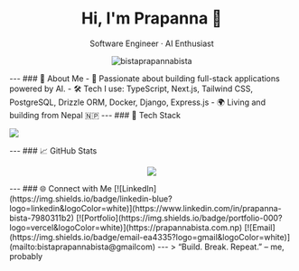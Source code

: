 <h1 align="center">Hi, I'm Prapanna 👋</h1>
<p align="center">
  Software Engineer · AI Enthusiast
</p>
<p align="center">
  <img src="https://komarev.com/ghpvc/?username=bistaprapannabista&label=Profile%20views&color=0e75b6&style=flat" alt="bistaprapannabista" />
</p>
---
### 🚀 About Me
- 🧠 Passionate about building full-stack applications powered by AI.
- 🛠️ Tech I use: TypeScript, Next.js, Tailwind CSS, PostgreSQL, Drizzle ORM, Docker, Django, Express.js
- 🌍 Living and building from Nepal 🇳🇵
---
### 🧰 Tech Stack
<p>
  <img src="https://skillicons.dev/icons?i=react,nextjs,django,express,ts,tailwind,postgres,docker,ubuntu,python,nodejs,html,css,git,aws" />
</p>
---
### 📈 GitHub Stats
<p align="center">
  <img src="https://nirzak-streak-stats.vercel.app/?user=bistaprapannabista&theme=dark&hide_border=false" />
</p>
---
### 🌐 Connect with Me
[![LinkedIn](https://img.shields.io/badge/linkedin-blue?logo=linkedin&logoColor=white)](https://www.linkedin.com/in/prapanna-bista-7980311b2)
[![Portfolio](https://img.shields.io/badge/portfolio-000?logo=vercel&logoColor=white)](https://prapannabista.com.np)
[![Email](https://img.shields.io/badge/email-ea4335?logo=gmail&logoColor=white)](mailto:bistaprapannabista@gmailcom)
---
> “Build. Break. Repeat.” – me, probably
